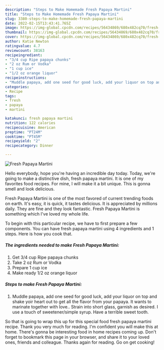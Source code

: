 ```yaml
---
description: "Steps to Make Homemade Fresh Papaya Martini"
title: "Steps to Make Homemade Fresh Papaya Martini"
slug: 3380-steps-to-make-homemade-fresh-papaya-martini
date: 2022-02-15T13:43:41.765Z
image: https://img-global.cpcdn.com/recipes/56434869/680x482cq70/fresh-papaya-martini-recipe-main-photo.jpg
thumbnail: https://img-global.cpcdn.com/recipes/56434869/680x482cq70/fresh-papaya-martini-recipe-main-photo.jpg
cover: https://img-global.cpcdn.com/recipes/56434869/680x482cq70/fresh-papaya-martini-recipe-main-photo.jpg
author: Katie Newton
ratingvalue: 4.7
reviewcount: 38163
recipeingredient:
- "3/4 cup Ripe papaya chunks"
- "2 oz Rum or Vodka"
- "1 cup ice"
- "1/2 oz orange liquor"
recipeinstructions:
- "Muddle papaya, add one seed for good luck, add your liquor on top and shake yoir heart out to get all the flavor from your papaya. It wants to marinate together with love.. Strain into short glass, garnish as desired. I use a touch of sweetener/simple syrup. Have a terrible sweet tooth."
categories:
- Recipe
tags:
- fresh
- papaya
- martini

katakunci: fresh papaya martini 
nutrition: 122 calories
recipecuisine: American
preptime: "PT24M"
cooktime: "PT45M"
recipeyield: "2"
recipecategory: Dinner

---
```



![Fresh Papaya Martini](https://img-global.cpcdn.com/recipes/56434869/680x482cq70/fresh-papaya-martini-recipe-main-photo.jpg)

Hello everybody, hope you're having an incredible day today. Today, we're going to make a distinctive dish, fresh papaya martini. It is one of my favorites food recipes. For mine, I will make it a bit unique. This is gonna smell and look delicious.

Fresh Papaya Martini is one of the most favored of current trending foods on earth. It's easy, it is quick, it tastes delicious. It is appreciated by millions daily. They are fine and they look fantastic. Fresh Papaya Martini is something which I've loved my whole life.




To begin with this particular recipe, we have to first prepare a few components. You can have fresh papaya martini using 4 ingredients and 1 steps. Here is how you cook that.

<!--inarticleads1-->

##### The ingredients needed to make Fresh Papaya Martini:

1. Get 3/4 cup Ripe papaya chunks
1. Take 2 oz Rum or Vodka
1. Prepare 1 cup ice
1. Make ready 1/2 oz orange liquor




<!--inarticleads2-->

##### Steps to make Fresh Papaya Martini:

1. Muddle papaya, add one seed for good luck, add your liquor on top and shake yoir heart out to get all the flavor from your papaya. It wants to marinate together with love.. Strain into short glass, garnish as desired. I use a touch of sweetener/simple syrup. Have a terrible sweet tooth.




So that is going to wrap this up for this special food fresh papaya martini recipe. Thank you very much for reading. I'm confident you will make this at home. There's gonna be interesting food in home recipes coming up. Don't forget to bookmark this page in your browser, and share it to your loved ones, friends and colleague. Thanks again for reading. Go on get cooking!
